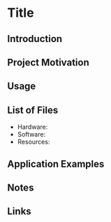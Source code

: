 # Title
## Introduction
## Project Motivation
## Usage
## List of Files
- Hardware: 
- Software: 
- Resources:
## Application Examples
## Notes
## Links
